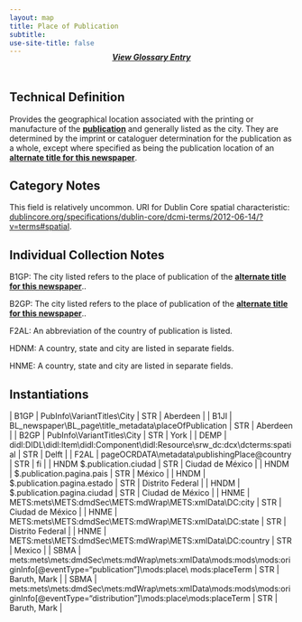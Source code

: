 ```yaml
---
layout: map
title: Place of Publication
subtitle:  
use-site-title: false
---
```


<h4 style="text-align:center;font-style:italic;margin-top:-20px;margin-bottom:50px;"><a href="../../glossary/place-of-publication">View Glossary Entry</a></h4>

## Technical Definition

Provides the geographical location associated with the printing or
manufacture of the [**publication**](../newspaper-title) and generally listed as the city.
They are determined by the imprint or cataloguer determination for
the publication as a whole, except where specified as being the
publication location of an [**alternate title for this newspaper**](../alternate-newspaper-title).

## Category Notes

This field is relatively uncommon. URI for Dublin Core spatial characteristic: <a href="http://dublincore.org/specifications/dublin-core/dcmi-terms/2012-06-14/?v=terms#spatial">dublincore.org/specifications/dublin-core/dcmi-terms/2012-06-14/?v=terms#spatial</a>. 

## Individual Collection Notes

B1GP: The city listed refers to the place of publication of the
[**alternate title for this newspaper**](../alternate-newspaper-title)..

B2GP: The city listed refers to the place of publication of the
[**alternate title for this newspaper**](../alternate-newspaper-title)..

F2AL: An abbreviation of the country of publication is listed.

HDNM: A country, state and city are listed in separate fields.

HNME: A country, state and city are listed in separate fields.

## Instantiations  

| B1GP  |  PubInfo\\VariantTitles\\City  | STR | Aberdeen  |
| B1JI  |  BL\_newspaper\\BL\_page\\title\_metadata\\placeOfPublication  | STR | Aberdeen  |
| B2GP  |  PubInfo\\VariantTitles\\City  | STR | York  |
| DEMP  |  didl:DIDL\\didl:Item\\didl:Component\\didl:Resource\\srw\_dc:dcx\\dcterms:spatial  | STR | Delft  |
| F2AL  |  pageOCRDATA\\metadata\\publishingPlace@country  | STR | fi  |
| HNDM $.publication.ciudad  | STR | Ciudad de México |
| HNDM  |  $.publication.pagina.pais  | STR | México  |
| HNDM  |  $.publication.pagina.estado  | STR | Distrito Federal |
| HNDM  |  $.publication.pagina.ciudad  | STR | Ciudad de México |
| HNME  |  METS:mets\\METS:dmdSec\\METS:mdWrap\\METS:xmlData\\DC:city  | STR | Ciudad de México |
| HNME  |  METS:mets\\METS:dmdSec\\METS:mdWrap\\METS:xmlData\\DC:state  | STR | Distrito Federal |
| HNME  |  METS:mets\\METS:dmdSec\\METS:mdWrap\\METS:xmlData\\DC:country  | STR | Mexico  |
| SBMA  |  mets:mets\\mets:dmdSec\\mets:mdWrap\\mets:xmlData\\mods:mods\\mods:originInfo\[@eventType=“publication”\]\\mods:place\\ mods:placeTerm | STR | Baruth, Mark  |
| SBMA  |  mets:mets\\mets:dmdSec\\mets:mdWrap\\mets:xmlData\\mods:mods\\mods:originInfo\[@eventType=“distribution”\]\\mods:place\\mods:placeTerm | STR | Baruth, Mark  |
